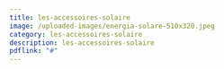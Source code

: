 ```yaml
---
title: les-accessoires-solaire
image: /uploaded-images/energia-solare-510x320.jpeg
category: les-accessoires-solaire
description: les-accessoires-solaire
pdflink: "#"
---
```

